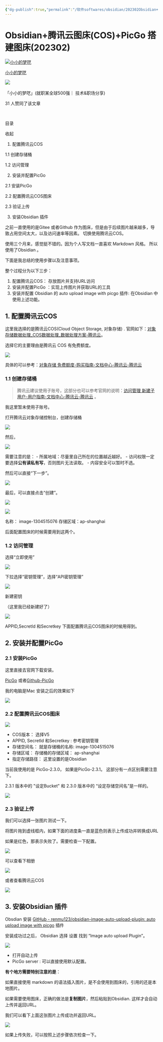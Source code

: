 ```yaml
---
{"dg-publish":true,"permalink":"/软件softwares/obsidian/202302Obsidian+腾讯云图床(COS)+PicGo 搭建图床(202302)/"}
---
```




# Obsidian+腾讯云图床(COS)+PicGo 搭建图床(202302)

[![小小的梦呓](https://pica.zhimg.com/v2-60327d3cd6d82705fe4c36d249519050_l.jpg?source=172ae18b)](https://www.zhihu.com/people/nu-li-de-guan-shan)

[小小的梦呓](https://www.zhihu.com/people/nu-li-de-guan-shan)

​![](https://pic1.zhimg.com/v2-4812630bc27d642f7cafcd6cdeca3d7a.jpg?source=88ceefae)

「小小的梦呓」(就职某全球500强｜ 技术&职场分享)

31 人赞同了该文章

​

目录

收起

1. 配置腾讯云COS

1.1 创建存储桶

1.2 访问管理

2. 安装并配置PicGo

2.1 安装PicGo

2.2 配置腾讯云COS图床

2.3 验证上传

3. 安装Obsidian 插件

之前一直使用的是Gitee 或者Github 作为图床，但是由于后续图片越来越多，导致占用空间太大，以及访问速率等因素。 切换使用腾讯云COS。

使用三个月来，感觉挺不错的。因为个人写文档一直喜欢 Markdown 风格。 所以使用了Obsidian 。

下面是我总结的使用步骤以及注意事项。

整个过程分为以下三步：

1. 配置腾讯云COS： 存放图片并支持URL访问
2. 安装并配置PicGo ：实现上传图片并获取URL的工具
3. 安装并配置 Obsidian 的 auto upload image with picgo 插件: 在Obsidian 中使用上述功能。  
    

## 1. 配置腾讯云COS

这里我选择的是腾讯云COS(Cloud Object Storage, 对象存储) . 官网如下：[对象存储数据处理_COS数据处理_数据处理方案-腾讯云](https://link.zhihu.com/?target=https%3A//cloud.tencent.com/product/cos)。

选择它的主要理由是腾讯云 COS 有免费额度。

  

![](https://pic4.zhimg.com/80/v2-ab30e0c81bf8d8fb4217e49b41dbad37_1440w.webp)

  

具体的可以参考：[对象存储 免费额度-购买指南-文档中心-腾讯云-腾讯云](https://link.zhihu.com/?target=https%3A//cloud.tencent.com/document/product/436/6240)

### 1.1 创建存储桶

  

> 腾讯云建议使用子账号，这部分也可以参考官网的说明：[访问管理 新建子用户-用户指南-文档中心-腾讯云-腾讯云](https://link.zhihu.com/?target=https%3A//cloud.tencent.com/document/product/598/13674) 。

我这里暂未使用子账号。

打开腾讯云对象存储控制台，创建存储桶

  

![](https://pic1.zhimg.com/80/v2-b26c9909efccdf2cdd9b907e6c548570_1440w.webp)

  

然后，

  

![](https://pic3.zhimg.com/80/v2-8cdc75b39d065907a4662ecaec2ab366_1440w.webp)

  

需要注意的是： - 所属地域：尽量里自己所在的位置越近越好。 - 访问权限一定要选择**公有读私有写**，否则图片无法读取。 - 内容安全可以暂时不选。

然后可以直接“下一步”。

  

![](https://pic3.zhimg.com/80/v2-ec00d04d6db2f90c3c1f5bffef00735a_1440w.webp)

  

最后，可以直接点击“创建”。

  

![](https://pic3.zhimg.com/80/v2-0d48ae68f3dd453529a64706fcb77472_1440w.webp)

  

  

![](https://pic2.zhimg.com/80/v2-db8f8b0fcb7c0f817200c5cb947d8f21_1440w.webp)

  

名称： image-1304515076 存储区域：ap-shanghai

后面配置图床的时候需要用到这两个。

### 1.2 访问管理

选择“立即使用”

  

![](https://pic1.zhimg.com/80/v2-b54f7fd9c6e06e3651d405a1c130aa2c_1440w.webp)

  

下拉选择“密钥管理”，选择“API密钥管理”

  

![](https://pic2.zhimg.com/80/v2-52a6190eaaa9d905c1a4a70467a29c35_1440w.webp)

  

新建密钥

（这里我已经新建好了）

  

![](https://pic4.zhimg.com/80/v2-23040a74e2e707dd6920f72a122e86ff_1440w.webp)

  

APPID,Secretld 和Secretkey 下面配置腾讯云COS图床的时候用得到。

## 2. 安装并配置PicGo

### 2.1 安装PicGo

这里直接去官网下载安装。

[PicGo](https://link.zhihu.com/?target=https%3A//picgo.github.io/PicGo-Doc/zh/) 或者[Github-PicGo](https://link.zhihu.com/?target=https%3A//github.com/Molunerfinn/PicGo)

我的电脑是Mac 安装之后的效果如下

  

![](https://pic3.zhimg.com/80/v2-9cf767a131c6f86643ce61ac984cf8ce_1440w.webp)

  

### 2.2 配置腾讯云COS图床

  

![](https://pic1.zhimg.com/80/v2-57d3044598f484012c40193d5fc87768_1440w.webp)

  

- COS版本： 选择V5
- APPID, Secretld 和Secretkey : 参考密钥管理
- 存储空间名： 就是存储桶的名称: image-1304515076
- 存储区域： 存储桶的存储区域： ap-shanghai
- 指定存储路径： 这里设置的是Obsidian

  

当前我使用的是 PicGo-2.3.0， 如果是PicGo-2.3.1。 这部分有一点区别需要注意下。

2.3.1 版本中的 "设定Bucket" 和 2.3.0 版本中的 “设定存储空间名”是一样的。

![](https://pic1.zhimg.com/80/v2-196a815975b4c8ea9612b5bdef96bce8_1440w.webp)

  

### 2.3 验证上传

我们可以选择一张图片测试一下。

将图片拖到虚线框内，如果下面的进度条一直是蓝色则表示上传成功并转换成URL

如果是红色，那表示失败了。需要检查一下配置。

  

![](https://pic1.zhimg.com/80/v2-c8f64e81a1205d2fec2ee7fb0b1c8c74_1440w.webp)

  

可以查看下相册

  

![](https://pic2.zhimg.com/80/v2-231b3c244910a859154b03ceade039a5_1440w.webp)

  

或者查看腾讯云COS

  

![](https://pic3.zhimg.com/80/v2-cee7438ad1e6879123dd4e2303ce1636_1440w.webp)

  

## 3. 安装Obsidian 插件

Obsdian 安装 [GitHub - renmu123/obsidian-image-auto-upload-plugin: auto upload image with picgo](https://link.zhihu.com/?target=https%3A//github.com/renmu123/obsidian-image-auto-upload-plugin) 插件

安装成功过之后， Obsidian 选择 设置 找到 “Image auto upload Plugin”。

  

![](https://pic1.zhimg.com/80/v2-d19459268bb7249a8d89587b937e6eb0_1440w.webp)

  

- 打开自动上传
- PicGo server : 可以直接使用默认配置。

**有个地方需要特别注意的是**：

如果直接使用 markdown 的语法插入图片，是不会使用到图床的，引用的还是本地图片。

如果需要使用图床，正确的做法是**复制图片**，然后粘贴到Obsidian. 这样才会自动上传并返回URL。

我们可以看下上面这张图片上传成功并返回URL。

  

![](https://pic1.zhimg.com/80/v2-5fe575d855414f8f376229bf0d812ba0_1440w.webp)

  
如果上传失败，可以按照上述步骤依次检查一下。

